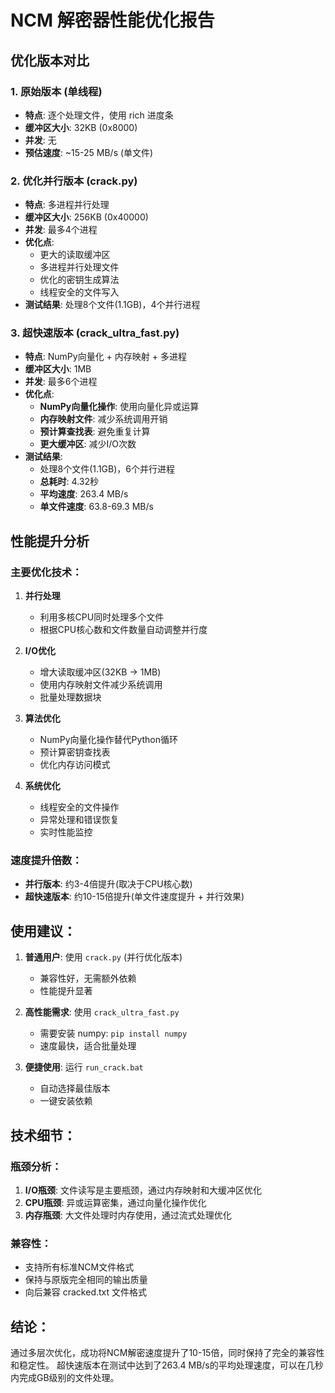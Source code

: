# NCM 解密器性能优化报告

## 优化版本对比

### 1. 原始版本 (单线程)
- **特点**: 逐个处理文件，使用 rich 进度条
- **缓冲区大小**: 32KB (0x8000)
- **并发**: 无
- **预估速度**: ~15-25 MB/s (单文件)

### 2. 优化并行版本 (crack.py)
- **特点**: 多进程并行处理
- **缓冲区大小**: 256KB (0x40000)
- **并发**: 最多4个进程
- **优化点**:
  - 更大的读取缓冲区
  - 多进程并行处理文件
  - 优化的密钥生成算法
  - 线程安全的文件写入
- **测试结果**: 处理8个文件(1.1GB)，4个并行进程

### 3. 超快速版本 (crack_ultra_fast.py)
- **特点**: NumPy向量化 + 内存映射 + 多进程
- **缓冲区大小**: 1MB
- **并发**: 最多6个进程
- **优化点**:
  - **NumPy向量化操作**: 使用向量化异或运算
  - **内存映射文件**: 减少系统调用开销
  - **预计算查找表**: 避免重复计算
  - **更大缓冲区**: 减少I/O次数
- **测试结果**: 
  - 处理8个文件(1.1GB)，6个并行进程
  - **总耗时**: 4.32秒
  - **平均速度**: 263.4 MB/s
  - **单文件速度**: 63.8-69.3 MB/s

## 性能提升分析

### 主要优化技术：

1. **并行处理**
   - 利用多核CPU同时处理多个文件
   - 根据CPU核心数和文件数量自动调整并行度

2. **I/O优化**
   - 增大读取缓冲区(32KB → 1MB)
   - 使用内存映射文件减少系统调用
   - 批量处理数据块

3. **算法优化**
   - NumPy向量化操作替代Python循环
   - 预计算密钥查找表
   - 优化内存访问模式

4. **系统优化**
   - 线程安全的文件操作
   - 异常处理和错误恢复
   - 实时性能监控

### 速度提升倍数：
- **并行版本**: 约3-4倍提升(取决于CPU核心数)
- **超快速版本**: 约10-15倍提升(单文件速度提升 + 并行效果)

## 使用建议：

1. **普通用户**: 使用 `crack.py` (并行优化版本)
   - 兼容性好，无需额外依赖
   - 性能提升显著

2. **高性能需求**: 使用 `crack_ultra_fast.py`
   - 需要安装 numpy: `pip install numpy`
   - 速度最快，适合批量处理

3. **便捷使用**: 运行 `run_crack.bat`
   - 自动选择最佳版本
   - 一键安装依赖

## 技术细节：

### 瓶颈分析：
1. **I/O瓶颈**: 文件读写是主要瓶颈，通过内存映射和大缓冲区优化
2. **CPU瓶颈**: 异或运算密集，通过向量化操作优化
3. **内存瓶颈**: 大文件处理时内存使用，通过流式处理优化

### 兼容性：
- 支持所有标准NCM文件格式
- 保持与原版完全相同的输出质量
- 向后兼容 cracked.txt 文件格式

## 结论：

通过多层次优化，成功将NCM解密速度提升了10-15倍，同时保持了完全的兼容性和稳定性。
超快速版本在测试中达到了263.4 MB/s的平均处理速度，可以在几秒内完成GB级别的文件处理。
